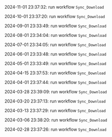 2024-11-01 23:37:32: run workflow `Sync_Download` 

2024-10-01 23:37:20: run workflow `Sync_Download` 

2024-09-01 23:33:49: run workflow `Sync_Download` 

2024-08-01 23:34:04: run workflow `Sync_Download` 

2024-07-01 23:34:05: run workflow `Sync_Download` 

2024-06-01 23:33:48: run workflow `Sync_Download` 

2024-05-01 23:33:49: run workflow `Sync_Download` 

2024-04-15 23:37:53: run workflow `Sync_Download` 

2024-04-01 23:37:44: run workflow `Sync_Download` 

2024-03-28 23:39:09: run workflow `Sync_Download` 

2024-03-20 23:37:13: run workflow `Sync_Download` 

2024-03-13 23:37:29: run workflow `Sync_Download` 

2024-03-06 23:38:20: run workflow `Sync_Download` 

2024-02-28 23:37:26: run workflow `Sync_Download` 


